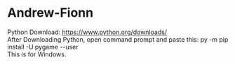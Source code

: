 # Andrew-Fionn
Python Download: https://www.python.org/downloads/                      
After Downloading Python, open command prompt and paste this: py -m pip install -U pygame --user                  
This is for Windows.
